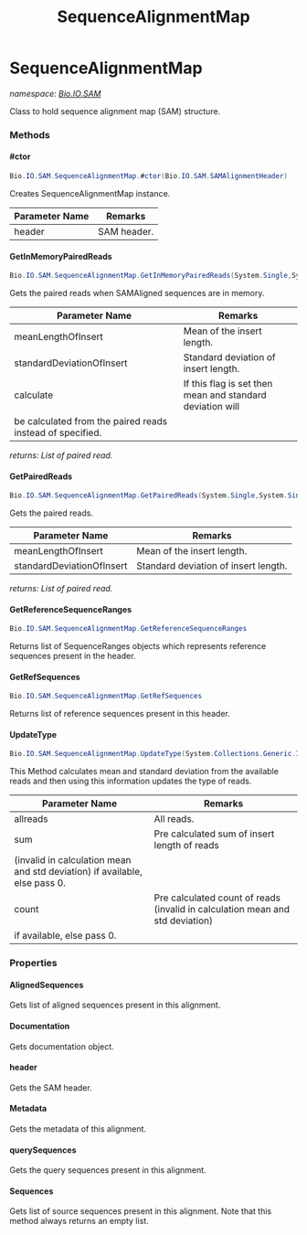 ﻿---
title: SequenceAlignmentMap
---

# SequenceAlignmentMap
_namespace: [Bio.IO.SAM](N-Bio.IO.SAM.html)_

Class to hold sequence alignment map (SAM) structure.

### Methods

#### #ctor
```csharp
Bio.IO.SAM.SequenceAlignmentMap.#ctor(Bio.IO.SAM.SAMAlignmentHeader)
```
Creates SequenceAlignmentMap instance.

|Parameter Name|Remarks|
|--------------|-------|
|header|SAM header.|


#### GetInMemoryPairedReads
```csharp
Bio.IO.SAM.SequenceAlignmentMap.GetInMemoryPairedReads(System.Single,System.Single,System.Boolean)
```
Gets the paired reads when SAMAligned sequences are in memory.

|Parameter Name|Remarks|
|--------------|-------|
|meanLengthOfInsert|Mean of the insert length.|
|standardDeviationOfInsert|Standard deviation of insert length.|
|calculate|If this flag is set then mean and standard deviation will
            be calculated from the paired reads instead of specified.|

_returns: List of paired read._

#### GetPairedReads
```csharp
Bio.IO.SAM.SequenceAlignmentMap.GetPairedReads(System.Single,System.Single)
```
Gets the paired reads.

|Parameter Name|Remarks|
|--------------|-------|
|meanLengthOfInsert|Mean of the insert length.|
|standardDeviationOfInsert|Standard deviation of insert length.|

_returns: List of paired read._

#### GetReferenceSequenceRanges
```csharp
Bio.IO.SAM.SequenceAlignmentMap.GetReferenceSequenceRanges
```
Returns list of SequenceRanges objects which represents reference sequences present in the header.

#### GetRefSequences
```csharp
Bio.IO.SAM.SequenceAlignmentMap.GetRefSequences
```
Returns list of reference sequences present in this header.

#### UpdateType
```csharp
Bio.IO.SAM.SequenceAlignmentMap.UpdateType(System.Collections.Generic.IEnumerable{Bio.IO.SAM.PairedRead},System.Double,System.Int32)
```
This Method calculates mean and standard deviation from the available reads
 and then using this information updates the type of reads.

|Parameter Name|Remarks|
|--------------|-------|
|allreads|All reads.|
|sum|Pre calculated sum of insert length of reads 
            (invalid in calculation mean and std deviation) if available, else pass 0.|
|count|Pre calculated count of reads (invalid in calculation mean and std deviation)
            if available, else pass 0.|




### Properties

#### AlignedSequences
Gets list of aligned sequences present in this alignment.
#### Documentation
Gets documentation object.
#### header
Gets the SAM header.
#### Metadata
Gets the metadata of this alignment.
#### querySequences
Gets the query sequences present in this alignment.
#### Sequences
Gets list of source sequences present in this alignment.
 Note that this method always returns an empty list.

